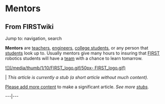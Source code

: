 # Mentors

## From FIRSTwiki

Jump to: navigation, search

**Mentors** are [teachers](Teachers "Teachers"), [engineers](Engineers "Engineers"), [college students](College_students "College students"), or any person that [students](Students "Students") look up to. Usually mentors give many hours to insuring that [FIRST](first) robotics students will have a [team](team) with a chance to learn tomarrow.

[![](/media/thumb/1/10/FIRST_logo.gif/50px-
FIRST_logo.gif)](Image:FIRST_logo.gif)

| _This article is currently a stub (a short article without much content)._

[Please add more content](http://www.firstwiki.net/index.php?title=Mentors&action=edit "http://www.firstwiki.net/index.php?title=Mentors&action=edit") to make a significant article. _See more [stubs](Special:Shortpages "Special:Shortpages")._

---|---
